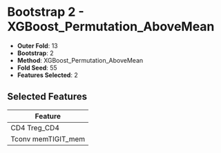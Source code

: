 # Bootstrap 2 - XGBoost_Permutation_AboveMean

- **Outer Fold**: 13
- **Bootstrap**: 2
- **Method**: XGBoost_Permutation_AboveMean
- **Fold Seed**: 55
- **Features Selected**: 2

## Selected Features

| Feature |
|---------|
| CD4 Treg_CD4 |
| Tconv memTIGIT_mem |
